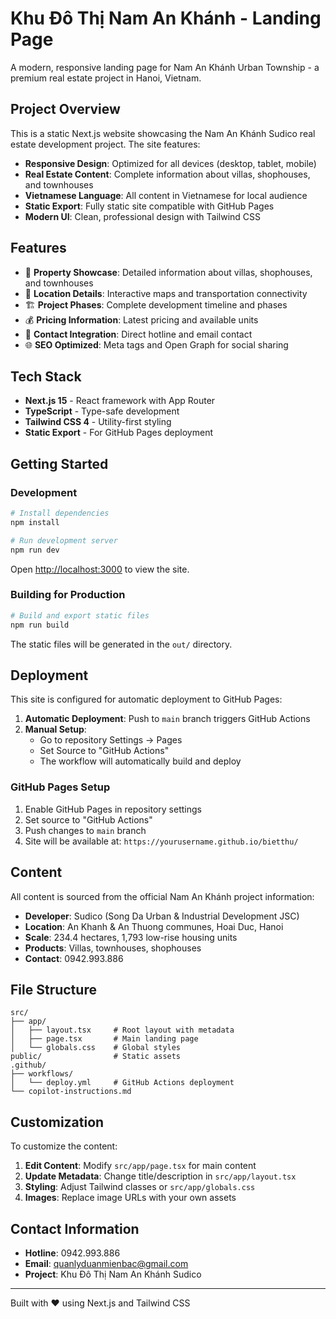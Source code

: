 # Khu Đô Thị Nam An Khánh - Landing Page

A modern, responsive landing page for Nam An Khánh Urban Township - a premium real estate project in Hanoi, Vietnam.

## Project Overview

This is a static Next.js website showcasing the Nam An Khánh Sudico real estate development project. The site features:

- **Responsive Design**: Optimized for all devices (desktop, tablet, mobile)
- **Real Estate Content**: Complete information about villas, shophouses, and townhouses
- **Vietnamese Language**: All content in Vietnamese for local audience
- **Static Export**: Fully static site compatible with GitHub Pages
- **Modern UI**: Clean, professional design with Tailwind CSS

## Features

- 🏡 **Property Showcase**: Detailed information about villas, shophouses, and townhouses
- 📍 **Location Details**: Interactive maps and transportation connectivity
- 🏗️ **Project Phases**: Complete development timeline and phases
- 💰 **Pricing Information**: Latest pricing and available units
- 📱 **Contact Integration**: Direct hotline and email contact
- 🌐 **SEO Optimized**: Meta tags and Open Graph for social sharing

## Tech Stack

- **Next.js 15** - React framework with App Router
- **TypeScript** - Type-safe development
- **Tailwind CSS 4** - Utility-first styling
- **Static Export** - For GitHub Pages deployment

## Getting Started

### Development

```bash
# Install dependencies
npm install

# Run development server
npm run dev
```

Open [http://localhost:3000](http://localhost:3000) to view the site.

### Building for Production

```bash
# Build and export static files
npm run build
```

The static files will be generated in the `out/` directory.

## Deployment

This site is configured for automatic deployment to GitHub Pages:

1. **Automatic Deployment**: Push to `main` branch triggers GitHub Actions
2. **Manual Setup**: 
   - Go to repository Settings → Pages
   - Set Source to "GitHub Actions"
   - The workflow will automatically build and deploy

### GitHub Pages Setup

1. Enable GitHub Pages in repository settings
2. Set source to "GitHub Actions"
3. Push changes to `main` branch
4. Site will be available at: `https://yourusername.github.io/bietthu/`

## Content

All content is sourced from the official Nam An Khánh project information:

- **Developer**: Sudico (Song Da Urban & Industrial Development JSC)
- **Location**: An Khanh & An Thuong communes, Hoai Duc, Hanoi
- **Scale**: 234.4 hectares, 1,793 low-rise housing units
- **Products**: Villas, townhouses, shophouses
- **Contact**: 0942.993.886

## File Structure

```
src/
├── app/
│   ├── layout.tsx     # Root layout with metadata
│   ├── page.tsx       # Main landing page
│   └── globals.css    # Global styles
public/                # Static assets
.github/
├── workflows/
│   └── deploy.yml     # GitHub Actions deployment
└── copilot-instructions.md
```

## Customization

To customize the content:

1. **Edit Content**: Modify `src/app/page.tsx` for main content
2. **Update Metadata**: Change title/description in `src/app/layout.tsx`
3. **Styling**: Adjust Tailwind classes or `src/app/globals.css`
4. **Images**: Replace image URLs with your own assets

## Contact Information

- **Hotline**: 0942.993.886
- **Email**: quanlyduanmienbac@gmail.com
- **Project**: Khu Đô Thị Nam An Khánh Sudico

---

Built with ❤️ using Next.js and Tailwind CSS
